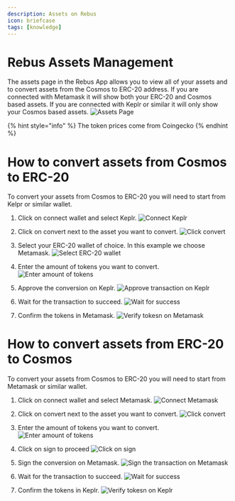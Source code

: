 ```yaml
---
description: Assets on Rebus
icon: briefcase
tags: [knowledge]
---
```


# Rebus Assets Management

The assets page in the Rebus App allows you to view all of your assets and to convert assets from the Cosmos to ERC-20 address. If you are connected with Metamask it will show both your ERC-20 and Cosmos based assets. If you are connected with Keplr or similar it will only show your Cosmos based assets.
![Assets Page](/public/assets/assets-convert-1.png)


{% hint style="info" %}
The token prices come from Coingecko
{% endhint %}

# How to convert assets from Cosmos to ERC-20

To convert your assets from Cosmos to ERC-20 you will need to start from Kelpr or similar wallet.

1. Click on connect wallet and select Keplr.
![Connect Keplr](/public/assets/assets-convert-2.png)

2. Click on convert next to the asset you want to convert.
![Click convert](/public/assets/assets-convert-3.png)

3. Select your ERC-20 wallet of choice. In this example we choose Metamask.
![Select ERC-20 wallet](/public/assets/assets-convert-4.png)

4. Enter the amount of tokens you want to convert.
![Enter amount of tokens](/public/assets/assets-convert-6.png)

5. Approve the conversion on Keplr.
![Approve transaction on Keplr](/public/assets/assets-convert-7.png)

6. Wait for the transaction to succeed.
![Wait for success](/public/assets/assets-convert-8.png)

7. Confirm the tokens in Metamask.
![Verify tokesn on Metamask](/public/assets/assets-convert-9.png)

# How to convert assets from ERC-20 to Cosmos

To convert your assets from Cosmos to ERC-20 you will need to start from Metamask or similar wallet.

1. Click on connect wallet and select Metamask.
![Connect Metamask](/public/assets/assets-convert-10.png)

2. Click on convert next to the asset you want to convert.
![Click convert](/public/assets/assets-convert-16.png)

3. Enter the amount of tokens you want to convert.
![Enter amount of tokens](/public/assets/assets-convert-11.png)

4. Click on sign to proceed
![Click on sign](/public/assets/assets-convert-12.png)

5. Sign the conversion on Metamask.
![Sign the transaction on Metamask](/public/assets/assets-convert-13.png)

6. Wait for the transaction to succeed.
![Wait for success](/public/assets/assets-convert-14.png)

7. Confirm the tokens in Keplr.
![Verify tokesn on Keplr](/public/assets/assets-convert-15.png)
